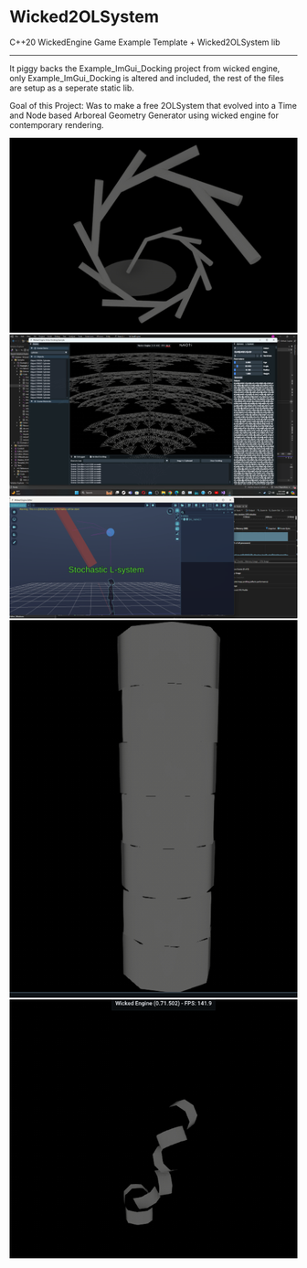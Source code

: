 # Wicked2OLSystem
C++20 WickedEngine Game Example Template + Wicked2OLSystem lib


------------

It piggy backs the Example_ImGui_Docking project from wicked engine, only Example_ImGui_Docking is altered and included, the rest of the files are setup as a seperate static lib. 

Goal of this Project:
Was to make a free 2OLSystem that evolved into a Time and Node based Arboreal Geometry Generator using wicked engine for contemporary rendering.


![](https://raw.githubusercontent.com/Autodidac/WickedTwoOLSystem/master/1.png)
![](https://raw.githubusercontent.com/Autodidac/WickedTwoOLSystem/master/4.png)![](https://raw.githubusercontent.com/Autodidac/WickedTwoOLSystem/master/3.png)![](https://raw.githubusercontent.com/Autodidac/WickedTwoOLSystem/master/2.png)![](https://raw.githubusercontent.com/Autodidac/WickedTwoOLSystem/master/5.png)


